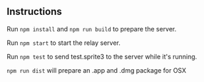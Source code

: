 
## Instructions
Run `npm install` and `npm run build` to prepare the server.

Run `npm start` to start the relay server.

Run `npm test` to send test.sprite3 to the server while it's running.

`npm run dist` will prepare an .app and .dmg package for OSX
